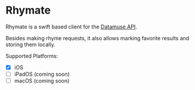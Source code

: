 # Rhymate

Rhymate is a swift based client for the [Datamuse API](https://www.datamuse.com/api/).

Besides making rhyme requests, it also allows marking favorite results and storing them locally.

Supported Platforms:
- [x] iOS
- [ ] iPadOS (coming soon)
- [ ] macOS (coming soon)
